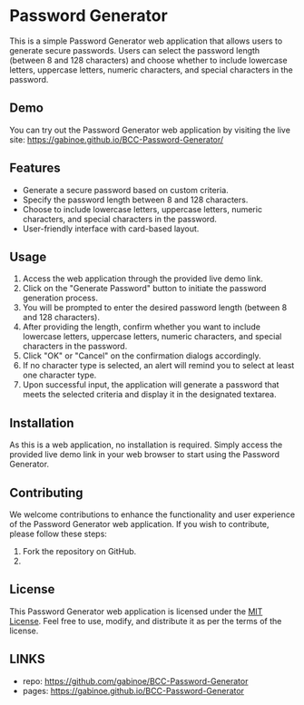 # Password Generator 

This is a simple Password Generator web application that allows users to generate secure passwords. Users can select the password length (between 8 and 128 characters) and choose whether to include lowercase letters, uppercase letters, numeric characters, and special characters in the password.

## Demo

You can try out the Password Generator web application by visiting the live site: https://gabinoe.github.io/BCC-Password-Generator/

## Features

- Generate a secure password based on custom criteria.
- Specify the password length between 8 and 128 characters.
- Choose to include lowercase letters, uppercase letters, numeric characters, and special characters in the password.
- User-friendly interface with card-based layout.

## Usage

1. Access the web application through the provided live demo link.
2. Click on the "Generate Password" button to initiate the password generation process.
3. You will be prompted to enter the desired password length (between 8 and 128 characters).
4. After providing the length, confirm whether you want to include lowercase letters, uppercase letters, numeric characters, and special characters in the password.
5. Click "OK" or "Cancel" on the confirmation dialogs accordingly.
6. If no character type is selected, an alert will remind you to select at least one character type.
7. Upon successful input, the application will generate a password that meets the selected criteria and display it in the designated textarea.

## Installation

As this is a web application, no installation is required. Simply access the provided live demo link in your web browser to start using the Password Generator.

## Contributing

We welcome contributions to enhance the functionality and user experience of the Password Generator web application. If you wish to contribute, please follow these steps:

1. Fork the repository on GitHub.
2. 
## License

This Password Generator web application is licensed under the [MIT License](LICENSE). Feel free to use, modify, and distribute it as per the terms of the license.

## LINKS

- repo: https://github.com/gabinoe/BCC-Password-Generator
- pages: https://gabinoe.github.io/BCC-Password-Generator
